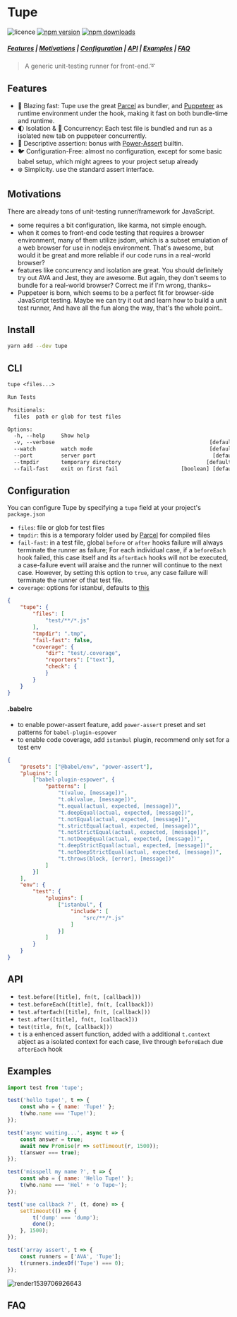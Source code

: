 # Tupe

<!-- Badges -->
![licence](https://badgen.net/badge/licence/MIT/blue)
[![npm version](https://badgen.net/npm/v/tupe)](https://www.npmjs.com/package/tupe)
[![npm downloads](https://badgen.net/npm/dm/tupe)](https://www.npmjs.com/package/tupe)

##### [Features](#features) | [Motivations](#motivations) | [Configuration](#configuration) | [API](#api) | [Examples](#examples) | [FAQ](#faq)

> A generic unit-testing runner for front-end.➰ 

## Features
- 🚀 Blazing fast: Tupe use the great [Parcel](https://github.com/parcel-bundler/parcel) as bundler, and [Puppeteer](https://github.com/GoogleChrome/puppeteer) as runtime environment under the hook, making it fast on both bundle-time and runtime.
- 🌓 Isolation & 🎎 Concurrency: Each test file is bundled and run as a isolated new tab on puppeteer concurrently. 
- 🎨 Descriptive assertion: bonus with [Power-Assert](https://github.com/power-assert-js/power-assert) builtin.
- 🐦 Configuration-Free: almost no configuration, except for some basic babel setup, which might agrees to your project setup already
- ❄️ Simplicity. use the standard assert interface.

## Motivations
There are already tons of unit-testing runner/framework for JavaScript.
- some requires a bit configuration, like karma, not simple enough.
- when it comes to front-end code testing that requires a browser environment, many of them utilize jsdom, which is a subset emulation of a web browser for use in nodejs environment. That's awesome, but would it be great and more reliable if our code runs in a real-world browser?
- features like concurrency and isolation are great. You should definitely try out AVA and Jest, they are awesome. But again, they don't seems to bundle for a real-world browser? Correct me if I'm wrong, thanks~
- Puppeteer is born, which seems to be a perfect fit for browser-side JavaScript testing. Maybe we can try it out and learn how to build a unit test runner, And have all the fun along the way, that's the whole point..

## Install
```bash
yarn add --dev tupe
```

## CLI
```txt
tupe <files...>

Run Tests

Positionals:
  files  path or glob for test files                                    [string]

Options:
  -h, --help     Show help                                             [boolean]
  -v, --verbose                                                 [default: false]
  --watch        watch mode                                     [default: false]
  --port         server port                                     [default: 1234]
  --tmpdir       temporary directory                           [default: ".tmp"]
  --fail-fast    exit on first fail                    [boolean] [default: true]
```

## Configuration
You can configure Tupe by specifying a `tupe` field at your project's `package.json`

- `files`: file or glob for test files
- `tmpdir`: this is a temporary folder used by [Parcel](https://parceljs.org/api.html) for compiled files
- `fail-fast`: in a test file, global `before` or `after` hooks failure will always terminate the runner as failure; For each individual case, if a `beforeEach` hook failed, this case itself and its `afterEach` hooks will not be executed, a case-failure event will araise and the runner will continue to the next case. However, by setting this option to `true`, any case failure will terminate the runner of that test file.
- `coverage`: options for istanbul, defaults to [this](https://github.com/istanbuljs/istanbuljs/blob/master/packages/istanbul-api/lib/config.js#L14)

```json
{
    "tupe": {
        "files": [
            "test/**/*.js"
        ],
        "tmpdir": ".tmp",
        "fail-fast": false,
        "coverage": {
            "dir": "test/.coverage",
            "reporters": ["text"],
            "check": {
            }
        }
    }
}
```

#### .babelrc
- to enable power-assert feature, add `power-assert` preset and set patterns for `babel-plugin-espower`
- to enable code coverage, add `istanbul` plugin, recommend only set for a test env
```json
{
    "presets": ["@babel/env", "power-assert"],
    "plugins": [
        ["babel-plugin-espower", {
            "patterns": [
                "t(value, [message])",
                "t.ok(value, [message])",
                "t.equal(actual, expected, [message])",
                "t.deepEqual(actual, expected, [message])",
                "t.notEqual(actual, expected, [message])",
                "t.strictEqual(actual, expected, [message])",
                "t.notStrictEqual(actual, expected, [message])",
                "t.notDeepEqual(actual, expected, [message])",
                "t.deepStrictEqual(actual, expected, [message])",
                "t.notDeepStrictEqual(actual, expected, [message])",
                "t.throws(block, [error], [message])"
            ]
        }]
    ],
    "env": {
        "test": {
            "plugins": [
                ["istanbul", {
                    "include": [
                        "src/**/*.js"
                    ]
                }]
            ]
        }
    }
}

```


## API
- `test.before([title], fn(t, [callback]))`
- `test.beforeEach([title], fn(t, [callback]))`
- `test.afterEach([title], fn(t, [callback]))`
- `test.after([title], fn(t, [callback]))`
- `test(title, fn(t, [callback]))`
- `t` is a enhenced assert function, added with a additional `t.context` abject as a isolated context for each case, live through `beforeEach` due `afterEach` hook


## Examples

```javascript
import test from 'tupe';

test('hello tupe!', t => {
    const who = { name: 'Tupe!' };
    t(who.name === 'Tupe!');
});

test('async waiting...', async t => {
    const answer = true;
    await new Promise(r => setTimeout(r, 1500));
    t(answer === true);
});

test('misspell my name ?', t => {
    const who = { name: 'Hello Tupe!' };
    t(who.name === 'Hel' + 'o Tupe~');
});

test('use callback ?', (t, done) => {
    setTimeout(() => {
        t('dump' === 'dump');
        done();
    }, 1500);
});

test('array assert', t => {
    const runners = ['AVA', 'Tupe'];
    t(runners.indexOf('Tupe') === 0);
});
```

![render1539706926643](https://user-images.githubusercontent.com/6291986/47031717-152dd600-d1a3-11e8-8f7e-3626a45c14da.gif)

## FAQ
